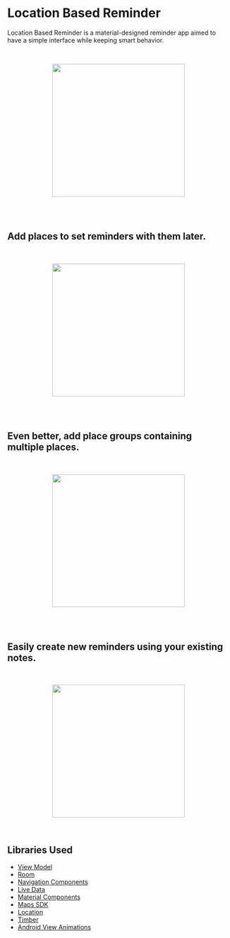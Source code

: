 # Location Based Reminder

Location Based Reminder is a material-designed reminder app aimed to have a simple interface while keeping smart behavior.

<br>

<p align="center">
  <img width="300" src="https://user-images.githubusercontent.com/36744634/73194149-c65c4380-413c-11ea-92a0-b9b5ff848bb5.gif">
</p>

<br><br>

## Add places to set reminders with them later.

<br>

<p align="center">
  <img width="300" src="https://user-images.githubusercontent.com/36744634/73194166-cceabb00-413c-11ea-8ec1-6c0f1e82fb2f.gif">
</p>

<br><br>

## Even better, add place groups containing multiple places.

<br>

<p align="center">
  <img width="300" src="https://user-images.githubusercontent.com/36744634/73194219-e3911200-413c-11ea-8748-530d1fc73ffe.gif">
</p>

<br><br>

## Easily create new reminders using your existing notes.

<br>

<p align="center">
  <img width="300" src="https://user-images.githubusercontent.com/36744634/73194231-eab82000-413c-11ea-8d35-7002be96f420.gif">
</p>

<br>

## Libraries Used

* [View Model](https://developer.android.com/topic/libraries/architecture/viewmodel)
* [Room](https://developer.android.com/topic/libraries/architecture/room)
* [Navigation Components](https://developer.android.com/guide/navigation)
* [Live Data](https://developer.android.com/topic/libraries/architecture/livedata)
* [Material Components](https://material.io/components/)
* [Maps SDK](https://developers.google.com/maps/documentation/android-sdk/intro)
* [Location](https://developers.google.com/android/reference/com/google/android/gms/location/package-summary)
* [Timber](https://github.com/JakeWharton/timber)
* [Android View Animations](https://github.com/daimajia/AndroidViewAnimations)
